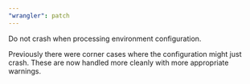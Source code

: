 ```yaml
---
"wrangler": patch
---
```


Do not crash when processing environment configuration.

Previously there were corner cases where the configuration might just crash.
These are now handled more cleanly with more appropriate warnings.
